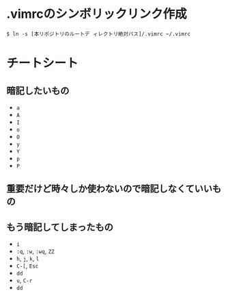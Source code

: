 # .vimrcのシンボリックリンク作成

```
$ ln -s [本リポジトリのルートデ ィレクトリ絶対パス]/.vimrc ~/.vimrc
```


# チートシート

## 暗記したいもの

 - `a`
 - `A`
 - `I`
 - `o`
 - `O`
 - `y`
 - `Y`
 - `p`
 - `P`

## 重要だけど時々しか使わないので暗記しなくていいもの

## もう暗記してしまったもの
 - `i`
 - `:q`, `:w`, `:wq`, `ZZ`
 - `h`, `j`, `k`, `l`
 - `C-[`, `Esc`
 - `dd`
 - `u`, `C-r`
 - `dd`
